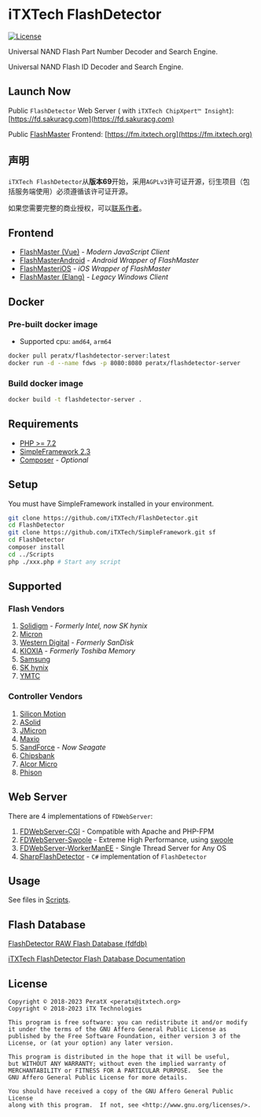 # iTXTech FlashDetector

[![License](https://img.shields.io/github/license/iTXTech/FlashDetector.svg)](https://github.com/iTXTech/FlashDetector/blob/master/LICENSE)

Universal NAND Flash Part Number Decoder and Search Engine.

Universal NAND Flash ID Decoder and Search Engine.

## Launch Now

Public `FlashDetector` Web Server (
with `iTXTech ChipXpert™ Insight`): [https://fd.sakuracg.com](https://fd.sakuracg.com)

Public [FlashMaster](https://github.com/iTXTech/FlashMaster) Frontend: [https://fm.itxtech.org](https://fm.itxtech.org)

## 声明

`iTXTech FlashDetector`从**版本69**开始，采用`AGPLv3`许可证开源，衍生项目（包括服务端使用）必须遵循该许可证开源。

如果您需要完整的商业授权，可以[联系作者](mailto:peratx@itxtech.org)。

## Frontend

* [FlashMaster (Vue)](https://github.com/iTXTech/FlashMaster) - *Modern JavaScript Client*
* [FlashMasterAndroid](https://github.com/iTXTech/FlashMasterAndroid) - *Android Wrapper of FlashMaster*
* [FlashMasteriOS](https://github.com/iTXTech/FlashMasteriOS) - *iOS Wrapper of FlashMaster*
* [FlashMaster (Elang)](https://github.com/PeratX/FlashMaster) - *Legacy Windows Client*

## Docker

### Pre-built docker image

* Supported cpu: `amd64`, `arm64`

```bash
docker pull peratx/flashdetector-server:latest
docker run -d --name fdws -p 8080:8080 peratx/flashdetector-server
```

### Build docker image

```bash
docker build -t flashdetector-server .
```

## Requirements

* [PHP >= 7.2](https://www.php.net)
* [SimpleFramework 2.3](https://github.com/iTXTech/SimpleFramework)
* [Composer](https://github.com/composer/composer) - *Optional*

## Setup

You must have SimpleFramework installed in your environment.

```bash
git clone https://github.com/iTXTech/FlashDetector.git
cd FlashDetector
git clone https://github.com/iTXTech/SimpleFramework.git sf
cd FlashDetector
composer install
cd ../Scripts
php ./xxx.php # Start any script
```

## Supported

### Flash Vendors

1. [Solidigm](https://www.solidigm.com/) - *Formerly Intel, now SK hynix*
1. [Micron](https://www.micron.com/)
1. [Western Digital](https://www.westerndigital.com/) - *Formerly SanDisk*
1. [KIOXIA](https://www.kioxia.com/) - *Formerly Toshiba Memory*
1. [Samsung](https://www.samsung.com/)
1. [SK hynix](https://www.skhynix.com/)
1. [YMTC](http://www.ymtc.com/)

### Controller Vendors

1. [Silicon Motion](https://www.siliconmotion.com/)
2. [ASolid](https://www.asolid-tek.com/)
3. [JMicron](https://www.jmicron.com/)
4. [Maxio](http://www.maxio-tech.com/)
5. [SandForce](https://www.seagate.com/) - *Now Seagate*
6. [Chipsbank](http://www.chipsbank.com/)
7. [Alcor Micro](https://www.alcormicro.com/)
8. [Phison](https://www.phison.com/)

## Web Server

There are 4 implementations of `FDWebServer`:

1. [FDWebServer-CGI](https://github.com/iTXTech/FlashDetector/tree/master/FDWebServer/CGI) - Compatible with Apache and
   PHP-FPM
1. [FDWebServer-Swoole](https://github.com/iTXTech/FlashDetector/tree/master/FDWebServer/swoole) - Extreme High
   Performance, using [swoole](https://github.com/swoole/swoole-src)
1. [FDWebServer-WorkerManEE](https://github.com/iTXTech/FlashDetector/tree/master/FDWebServer/WorkerManEE) - Single
   Thread Server for Any OS
1. [SharpFlashDetector](https://github.com/iTXTech/SharpFlashDetector) - `C#` implementation of `FlashDetector`

## Usage

See files in [Scripts](Scripts).

## Flash Database

[FlashDetector RAW Flash Database (fdfdb)](https://github.com/iTXTech/fdfdb)

[iTXTech FlashDetector Flash Database Documentation](FlashDatabase.md)

## License

    Copyright © 2018-2023 PeratX <peratx@itxtech.org>
    Copyright © 2018-2023 iTX Technologies

    This program is free software: you can redistribute it and/or modify
    it under the terms of the GNU Affero General Public License as
    published by the Free Software Foundation, either version 3 of the
    License, or (at your option) any later version.

    This program is distributed in the hope that it will be useful,
    but WITHOUT ANY WARRANTY; without even the implied warranty of
    MERCHANTABILITY or FITNESS FOR A PARTICULAR PURPOSE.  See the
    GNU Affero General Public License for more details.

    You should have received a copy of the GNU Affero General Public License
    along with this program.  If not, see <http://www.gnu.org/licenses/>.
